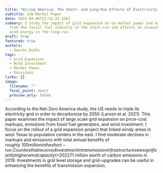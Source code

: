 ```yaml
---
title: "Wiring America: The Short- and Long-Run Effects of Electricity Grid Expansion"
subtitle: Job Market Paper
date: 2022-04-06T21:53:22.536Z
summary: I study the impact of grid expansion on on market power and emissions
  from the fossil fuel industry in the short-run and effects on investment in
  wind energy in the long-run.
draft: true
featured: true
authors:
  - Gaurav Doshi
tags:
  - Grid Expansion
  - Wind Investment
  - Market Power
  - Emissions
links: []
image:
  filename: ""
  focal_point: Smart
  preview_only: false
---
```

According to the Net-Zero America study, the US needs to triple its electricity grid in order to decarbonize by 2050 (Larson et al. 2021). This paper examines the impact of large scale grid expansion on price-cost markups, emissions from fossil fuel generators, and wind investment. I focus on the rollout of a grid expansion project that linked windy areas in west Texas to population centers in the east. I find moderate declines in markups and emissions with total annual benefits of roughly $100 million in the short-run. Counties that received investment in transmission infrastructure saw significantly higher wind capacity (+202%) in the long-run, preventing $271 million worth of carbon emissions in 2019. Investments in grid level storage and grid-upgrades can be useful in enhancing the benefits of transmission expansion.
